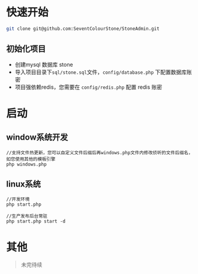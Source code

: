 # 快速开始


```bash
git clone git@github.com:SeventColourStone/StoneAdmin.git

```

## 初始化项目

* 创建mysql 数据库 stone
* 导入项目目录下`sql/stone.sql`文件，`config/database.php` 下配置数据库账密
* 项目强依赖redis，您需要在 `config/redis.php` 配置 redis 账密


# 启动

## window系统开发
```phpregexp
//支持文件热更新，您可以自定义文件后缀后再windows.php文件内修改侦听的文件后缀名，如您使用其他的模板引擎
php windows.php

```

## linux系统
```phpregexp
//开发环境
php start.php

//生产发布后台常驻
php start.php start -d
```


# 其他

> 未完待续